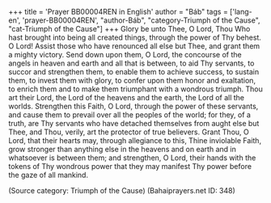 +++
title = 'Prayer BB00004REN in English'
author = "Báb"
tags = ['lang-en', 'prayer-BB00004REN', "author-Báb", "category-Triumph of the Cause", "cat-Triumph of the Cause"]
+++
Glory be unto Thee, O Lord, Thou Who hast brought into being all created things, through the power of Thy behest.
O Lord!  Assist those who have renounced all else but Thee, and grant them a mighty victory.  Send down upon them, O Lord, the concourse of the angels in heaven and earth and all that is between, to aid Thy servants, to succor and strengthen them, to enable them to achieve success, to sustain them, to invest them with glory, to confer upon them honor and exaltation, to enrich them and to make them triumphant with a wondrous triumph.
Thou art their Lord, the Lord of the heavens and the earth, the Lord of all the worlds.  Strengthen this Faith, O Lord, through the power of these servants, and cause them to prevail over all the peoples of the world; for they, of a truth, are Thy servants who have detached themselves from aught else but Thee, and Thou, verily, art the protector of true believers.
Grant Thou, O Lord, that their hearts may, through allegiance to this, Thine inviolable Faith, grow stronger than anything else in the heavens and on earth and in whatsoever is between them; and strengthen, O Lord, their hands with the tokens of Thy wondrous power that they may manifest Thy power before the gaze of all mankind.

(Source category: Triumph of the Cause)
(Bahaiprayers.net ID: 348)
